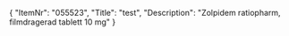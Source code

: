 {
  "ItemNr": "055523",
  "Title": "test",
  "Description": "Zolpidem ratiopharm, filmdragerad tablett 10 mg"
}